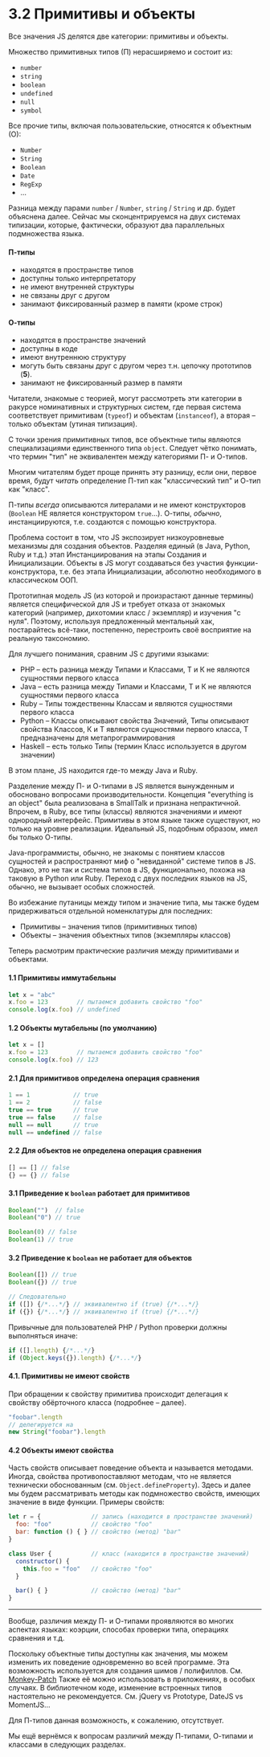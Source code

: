 # 3.2 Примитивы и объекты

Все значения JS делятся две категории: примитивы и объекты.

Множество примитивных типов (П) нерасширяемо и состоит из:

* `number`
* `string`
* `boolean`
* `undefined`
* `null`
* `symbol`

Все прочие типы, включая пользовательские, относятся к объектным (О):

* `Number`
* `String`
* `Boolean`
* `Date`
* `RegExp`
* ...

Разница между парами `number` / `Number`, `string` / `String` и др. будет объяснена далее.
Сейчас мы сконцентрируемся на двух системах типизации, которые, фактически, образуют два параллельных подмножества языка.

#### П-типы

* находятся в пространстве типов
* доступны только интерпретатору
* не имеют внутренней структуры
* не связаны друг с другом
* занимают фиксированный размер в памяти (кроме строк)

#### О-типы

* находятся в пространстве значений
* доступны в коде
* имеют внутреннюю структуру
* могуть быть связаны друг с другом через т.н. цепочку прототипов (**5**).
* занимают не фиксированный размер в памяти

Читатели, знакомые с теорией, могут рассмотреть эти категории в ракурсе номинативных
и структурных систем, где первая система соответствует примитивам (`typeof`) и объектам (`instanceof`),
а вторая – только объектам (утиная типизация).

С точки зрения примитивных типов, все объектные типы являются специализациями единственного типа `object`.
Следует чётко понимать, что термин "тип" не эквивалентен между категориями П- и О-типов.

Многим читателям будет проще принять эту разницу, если они, первое время, будут *читать* определение
П-тип как "классический тип" и О-тип как "класс".

П-типы *всегда* описываются литералами и не имеют конструкторов (`Boolean` НЕ является конструктором `true`...).
О-типы, *обычно*, инстанциируются, т.е. создаются с помощью конструктора.

Проблема состоит в том, что JS экспозирует низкоуровневые механизмы для создания объектов.
Разделяя единый (в Java, Python, Ruby и т.д.) этап Инстанциирования на этапы Создания и Инициализации.
Объекты в JS могут создаваться без участия функции-конструктора, т.е. без этапа Инициализации,
абсолютно необходимого в классическом ООП.

Прототипная модель JS (из которой и произрастают данные термины) является специфической для JS
и требует отказа от знакомых категорий (например, дихотомии класс / экземпляр) и изучения "с нуля".
Поэтому, используя предложенный ментальный хак, постарайтесь всё-таки, постепенно,
перестроить своё восприятие на реальную таксономию.

Для лучшего понимания, сравним JS с другими языками:

* PHP – есть разница между Типами и Классами, Т и К не являются сущностями первого класса
* Java – есть разница между Типами и Классами, Т и К не являются сущностями первого класса
* Ruby – Типы тождественны Классам и являются сущностями первого класса
* Python – Классы описывают свойства Значений, Типы описывают свойства Классов, К и Т являются
сущностями первого класса, Т предназначены для метапрограммирования
* Haskell – есть только Типы (термин Класс используется в другом значении)

В этом плане, JS находится где-то между Java и Ruby.

Разделение между П- и О-типами в JS является вынужденным и обосновано вопросами производительности.
Концепция "everything is an object" была реализована в SmallTalk и признана непрактичной.
Впрочем, в Ruby, все типы (классы) являются значениями и имеют однородный интерфейс. Примитивы
в этом языке также существуют, но только на уровне реализации. Идеальный JS, подобным образом, имел бы только О-типы.

Java-программисты, обычно, не знакомы с понятием классов сущностей и распространяют миф о "невиданной" системе типов в JS.
Однако, это не так и система типов в JS, функционально, похожа на таковую в Python или Ruby.
Переход с двух последних языков на JS, обычно, не вызывает особых сложностей.

Во избежание путаницы между типом и значение типа, мы также будем придерживаться отдельной номенклатуры
для последних:

* Примитивы – значения типов (примитивных типов)
* Объекты – значения объектных типов (экземпляры классов)

Теперь расмотрим практические различия между примитивами и объектами.

#### 1.1 Примитивы иммутабельны

```js
let x = "abc"
x.foo = 123        // пытаемся добавить свойство "foo"
console.log(x.foo) // undefined
```

#### 1.2 Объекты мутабельны (по умолчанию)

```js
let x = []
x.foo = 123        // пытаемся добавить свойство "foo"
console.log(x.foo) // 123
```

#### 2.1 Для примитивов определена операция сравнения

```js
1 == 1            // true
1 == 2            // false
true == true      // true
true == false     // false
null == null      // true
null == undefined // false
```

#### 2.2 Для объектов не определена операция сравнения

```js
[] == [] // false
{} == {} // false
```

#### 3.1 Приведение к `boolean` работает для примитивов

```js
Boolean("")  // false
Boolean("0") // true

Boolean(0) // false
Boolean(1) // true
```

#### 3.2 Приведение к `boolean` не работает для объектов

```js
Boolean([]) // true
Boolean({}) // true

// Следовательно
if ([]) {/*...*/} // эквивалентно if (true) {/*...*/}
if ({}) {/*...*/} // эквивалентно if (true) {/*...*/}
```

Привычные для пользователей PHP / Python проверки должны выполняться иначе:

```js
if ([].length) {/*...*/}
if (Object.keys({}).length) {/*...*/}
```

#### 4.1. Примитивы не имеют свойств

При обращении к свойству примитива происходит делегация к свойству обёрточного класса (подробнее – далее).

```js
"foobar".length
// делегируется на
new String("foobar").length
```

#### 4.2 Объекты имеют свойства

Часть свойств описывает поведение объекта и называется методами.
Иногда, свойства противопоставляют методам, что не является технически обоснованным (см. `Object.defineProperty`).
Здесь и далее мы будем рассматривать методы как подмножество свойств, имеющих значение в виде функции.
Примеры свойств:

```js
let r = {              // запись (находится в пространстве значений)
  foo: "foo"           // свойство "foo"
  bar: function () { } // свойство (метод) "bar"
}

class User {           // класс (находится в пространстве значений)
  constructor() {
    this.foo = "foo"   // свойство "foo"
  }

  bar() { }            // свойство (метод) "bar"
}
```

---

Вообще, различия между П- и О-типами проявляются во многих аспектах языках: коэрции,
способах проверки типа, операциях сравнения и т.д.

Поскольку объектные типы доступны как значения, мы можем изменить их поведение одновременно во всей программе.
Эта возможность используется для создания шимов / полифиллов. См. [Monkey-Patch](https://en.wikipedia.org/wiki/Monkey_patch)
Также её можно использовать в приложениях, в особых случаях. В библиотечном коде, изменение встроенных типов настоятельно не рекомендуется.
См. jQuery vs Prototype, DateJS vs MomentJS...

Для П-типов данная возможность, к сожалению, отсутствует.

Мы ещё вернёмся к вопросам различий между П-типами, О-типами и классами в следующих разделах.
